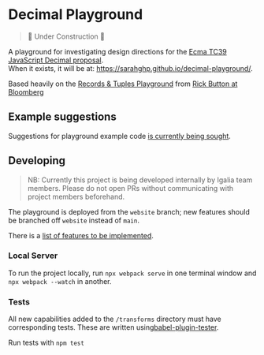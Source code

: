 # Decimal Playground

> 🚧 Under Construction 🚧

A playground for investigating design directions for the [Ecma TC39 JavaScript Decimal proposal](https://github.com/tc39/proposal-decimal).  
When it exists, it will be at: https://sarahghp.github.io/decimal-playground/.

Based heavily on the [Records & Tuples Playground](https://rickbutton.github.io/record-tuple-playground/) from [Rick Button at Bloomberg](https://github.com/bloomberg/record-tuple-polyfill/tree/master/packages/record-tuple-playground)

## Example suggestions

Suggestions for playground example code [is currently being sought](https://github.com/sarahghp/decimal-playground/issues/2).

## Developing

> NB: Currently this project is being developed internally by Igalia team members. Please do not open PRs without communicating with project members beforehand.

The playground is deployed from the `website` branch; new features should be branched off `website` instead of `main`.

There is a [list of features to be implemented](https://sarahghp.notion.site/0834ebc4c2d6487795721f57d375518e?v=6a98d0f574114a449dbdc25590b442bc).

### Local Server

To run the project locally, run `npx webpack serve` in one terminal window and `npx webpack --watch` in another.

### Tests

All new capabilities added to the `/transforms` directory must have corresponding tests. These are written using[babel-plugin-tester](https://github.com/babel-utils/babel-plugin-tester).

Run tests with `npm test`
